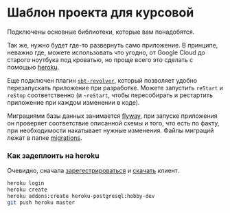 # Шаблон проекта для курсовой

Подключены основные библиотеки, которые вам понадобятся. 

Так же, нужно будет где-то развернуть само приложение. В принципе, неважно где, можете использовать что угодно, от Google Cloud до старого ноутбука под кроватью, но проще всего это сделать с помощью [heroku](heroku.com).

Еще подключен плагин [`sbt-revolver`](https://github.com/spray/sbt-revolver), который позволяет удобно перезапускать приложение при разработке. Можете запустить `reStart` и `reStop` соответственно (и `~reStart`, чтобы пересобирать и рестартить приложение при каждом изменении в коде).

Миграциями базы данных занимается [flyway](https://flywaydb.org), при запуске приложения он проверяет соответствие описанной схемы и того, что есть по факту, при необходимости накатывает нужные изменения. Файлы миграций лежат в папке [migrations](src/main/resources/db/migration).
 
### Как задеплоить на heroku
Очевидно, сначала [зарегестрироваться](heroku.com) и [скачать](https://devcenter.heroku.com/articles/heroku-cli#download-and-install) клиент.
 
 ```bash
heroku login 
heroku create
heroku addons:create heroku-postgresql:hobby-dev
git push heroku master
```

